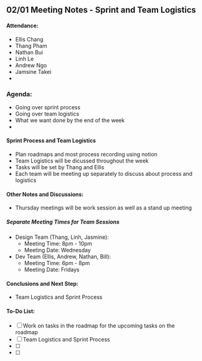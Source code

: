 ## 02/01 Meeting Notes - Sprint and Team Logistics

#### Attendance:
- Ellis Chang
- Thang Pham
- Nathan Bui
- Linh Le
- Andrew Ngo
- Jamsine Takei
-

### Agenda:
- Going over sprint process
- Going over team logistics
- What we want done by the end of the week
-

#### Sprint Process and Team Logistics
- Plan roadmaps and most process recording using notion
- Team Logistics will be dicussed throughout the week
- Tasks will be set by Thang and Ellis
- Each team will be meeting up separately to discuss about process and logistics

#### Other Notes and Discussions:
- Thursday meetings will be work session as well as a stand up meeting
##### Separate Meeting Times for Team Sessions
- Design Team (Thang, Linh, Jasmine):
  - Meeting Time: 8pm - 10pm
  - Meeting Date: Wednesday
- Dev Team (Ellis, Andrew, Nathan, Bill):
  - Meeting Time: 6pm - 8pm
  - Meeting Date: Fridays
  
#### Conclusions and Next Step:
- Team Logistics and Sprint Process

#### To-Do List:
- [ ] Work on tasks in the roadmap for the upcoming tasks on the roadmap
- [ ] Team Logistics and Sprint Process
- [ ] 
- [ ]

